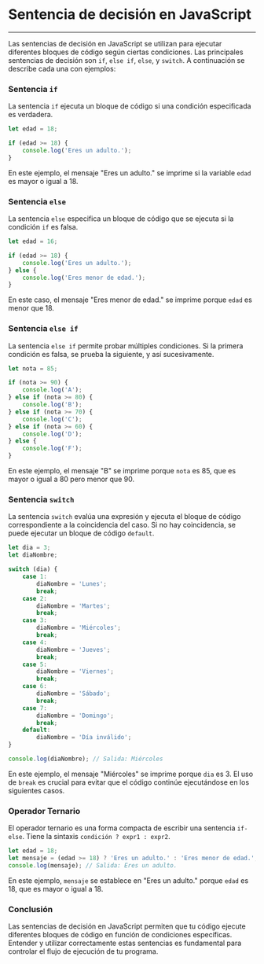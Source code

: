 # Sentencia de decisión en JavaScript

---

Las sentencias de decisión en JavaScript se utilizan para ejecutar diferentes bloques de código según ciertas condiciones. Las principales sentencias de decisión son `if`, `else if`, `else`, y `switch`. A continuación se describe cada una con ejemplos:

### Sentencia `if`

La sentencia `if` ejecuta un bloque de código si una condición especificada es verdadera.

```javascript
let edad = 18;

if (edad >= 18) {
    console.log('Eres un adulto.');
}
```

En este ejemplo, el mensaje "Eres un adulto." se imprime si la variable `edad` es mayor o igual a 18.

### Sentencia `else`

La sentencia `else` especifica un bloque de código que se ejecuta si la condición `if` es falsa.

```javascript
let edad = 16;

if (edad >= 18) {
    console.log('Eres un adulto.');
} else {
    console.log('Eres menor de edad.');
}
```

En este caso, el mensaje "Eres menor de edad." se imprime porque `edad` es menor que 18.

### Sentencia `else if`

La sentencia `else if` permite probar múltiples condiciones. Si la primera condición es falsa, se prueba la siguiente, y así sucesivamente.

```javascript
let nota = 85;

if (nota >= 90) {
    console.log('A');
} else if (nota >= 80) {
    console.log('B');
} else if (nota >= 70) {
    console.log('C');
} else if (nota >= 60) {
    console.log('D');
} else {
    console.log('F');
}
```

En este ejemplo, el mensaje "B" se imprime porque `nota` es 85, que es mayor o igual a 80 pero menor que 90.

### Sentencia `switch`

La sentencia `switch` evalúa una expresión y ejecuta el bloque de código correspondiente a la coincidencia del caso. Si no hay coincidencia, se puede ejecutar un bloque de código `default`.

```javascript
let dia = 3;
let diaNombre;

switch (dia) {
    case 1:
        diaNombre = 'Lunes';
        break;
    case 2:
        diaNombre = 'Martes';
        break;
    case 3:
        diaNombre = 'Miércoles';
        break;
    case 4:
        diaNombre = 'Jueves';
        break;
    case 5:
        diaNombre = 'Viernes';
        break;
    case 6:
        diaNombre = 'Sábado';
        break;
    case 7:
        diaNombre = 'Domingo';
        break;
    default:
        diaNombre = 'Día inválido';
}

console.log(diaNombre); // Salida: Miércoles
```

En este ejemplo, el mensaje "Miércoles" se imprime porque `dia` es 3. El uso de `break` es crucial para evitar que el código continúe ejecutándose en los siguientes casos.

### Operador Ternario

El operador ternario es una forma compacta de escribir una sentencia `if-else`. Tiene la sintaxis `condición ? expr1 : expr2`.

```javascript
let edad = 18;
let mensaje = (edad >= 18) ? 'Eres un adulto.' : 'Eres menor de edad.';
console.log(mensaje); // Salida: Eres un adulto.
```

En este ejemplo, `mensaje` se establece en "Eres un adulto." porque `edad` es 18, que es mayor o igual a 18.

### Conclusión

Las sentencias de decisión en JavaScript permiten que tu código ejecute diferentes bloques de código en función de condiciones específicas. Entender y utilizar correctamente estas sentencias es fundamental para controlar el flujo de ejecución de tu programa.
